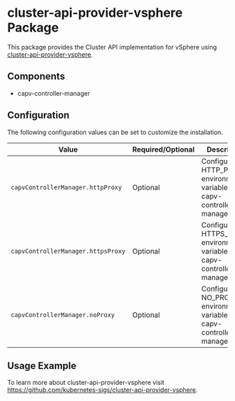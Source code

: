 # cluster-api-provider-vsphere Package

This package provides the Cluster API implementation for vSphere using
[cluster-api-provider-vsphere](https://github.com/kubernetes-sigs/cluster-api-provider-vsphere).

## Components

* capv-controller-manager

## Configuration

The following configuration values can be set to customize the installation.

| Value                              | Required/Optional | Description                                                                 |
|------------------------------------|-------------------|-----------------------------------------------------------------------------|
| `capvControllerManager.httpProxy`  | Optional          | Configures the HTTP_PROXY environment variable on capv-controller-manager.  |
| `capvControllerManager.httpsProxy` | Optional          | Configures the HTTPS_PROXY environment variable on capv-controller-manager. |
| `capvControllerManager.noProxy`    | Optional          | Configures the NO_PROXY environment variable on capv-controller-manager.    |

## Usage Example

To learn more about cluster-api-provider-vsphere visit
<https://github.com/kubernetes-sigs/cluster-api-provider-vsphere>.
